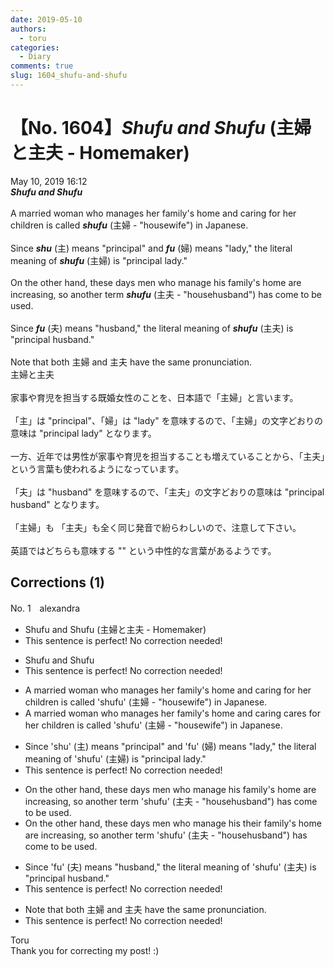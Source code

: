 ```yaml
---
date: 2019-05-10
authors:
  - toru
categories:
  - Diary
comments: true
slug: 1604_shufu-and-shufu
---
```


# 【No. 1604】<strong><em>Shufu and Shufu</strong></em> (主婦と主夫 - Homemaker)
<div class="date">May 10, 2019 16:12</div>
<div id="post"><div id="body_show_ori">
<strong><em>Shufu and Shufu</strong></em><br/><br/>A married woman who manages her family's home and caring for her children is called <strong><em>shufu</em></strong> (主婦 - "housewife") in Japanese.<br/><br/>Since <strong><em>shu</em></strong> (主) means "principal" and <strong><em>fu</em></strong> (婦) means "lady," the literal meaning of <strong><em>shufu</em></strong> (主婦) is "principal lady."<br/><br/>On the other hand, these days men who manage his family's home are increasing, so another term <strong><em>shufu</em></strong> (主夫 - "househusband") has come to be used.<br/><br/>Since <strong><em>fu</em></strong> (夫) means "husband," the literal meaning of <strong><em>shufu</em></strong> (主夫) is "principal husband."<br/><br/>Note that both 主婦 and 主夫 have the same pronunciation.
</div></div>

<!-- more -->

<div id="post_ja"><div id="body_show_mo">
主婦と主夫<br/><br/>家事や育児を担当する既婚女性のことを、日本語で「主婦」と言います。<br/><br/>「主」は "principal"、「婦」は "lady" を意味するので、「主婦」の文字どおりの意味は "principal lady" となります。<br/><br/>一方、近年では男性が家事や育児を担当することも増えていることから、「主夫」という言葉も使われるようになっています。<br/><br/>「夫」は "husband" を意味するので、「主夫」の文字どおりの意味は "principal husband" となります。<br/><br/>「主婦」も 「主夫」も全く同じ発音で紛らわしいので、注意して下さい。<br/><br/>英語ではどちらも意味する "" という中性的な言葉があるようです。
</div></div>

## Corrections (1)
<div id="block"><div class="first_name"> No. 1　<span class="just_name">alexandra</span></div><div id="block2">
<ul class="correction_field">
<li class="incorrect">Shufu and Shufu (主婦と主夫 - Homemaker)</li>
<li class="corrected perfect">This sentence is perfect! No correction needed!</li>
</ul>
<ul class="correction_field">
<li class="incorrect">Shufu and Shufu</li>
<li class="corrected perfect">This sentence is perfect! No correction needed!</li>
</ul>
<ul class="correction_field">
<li class="incorrect">A married woman who manages her family's home and caring for her children is called 'shufu' (主婦 - "housewife") in Japanese.</li>
<li class="corrected correct">
A married woman who manages her family's home and <span class="f_red"><span class="sline">caring</span></span> <span class="f_blue">cares </span>for her children is called 'shufu' (主婦 - "housewife") in Japanese.
</li>
</ul>
<ul class="correction_field">
<li class="incorrect">Since 'shu' (主) means "principal" and 'fu' (婦) means "lady," the literal meaning of 'shufu' (主婦) is "principal lady."</li>
<li class="corrected perfect">This sentence is perfect! No correction needed!</li>
</ul>
<ul class="correction_field">
<li class="incorrect">On the other hand, these days men who manage his family's home are increasing, so another term 'shufu' (主夫 - "househusband") has come to be used.</li>
<li class="corrected correct">
On the other hand, these days men who manage <span class="f_red"><span class="sline">his</span></span> <span class="f_blue">their</span> family's home are increasing, so another term 'shufu' (主夫 - "househusband") has come to be used.
</li>
</ul>
<ul class="correction_field">
<li class="incorrect">Since 'fu' (夫) means "husband," the literal meaning of 'shufu' (主夫) is "principal husband."</li>
<li class="corrected perfect">This sentence is perfect! No correction needed!</li>
</ul>
<ul class="correction_field">
<li class="incorrect">Note that both 主婦 and 主夫 have the same pronunciation.</li>
<li class="corrected perfect">This sentence is perfect! No correction needed!</li>
</ul>
</div><div class="name"><span class="just_name">Toru</span><br>
Thank you for correcting my post! :)
</div>
</div>
